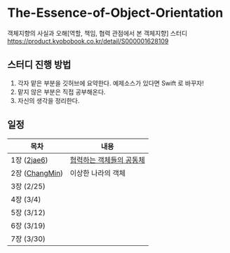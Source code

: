 # The-Essence-of-Object-Orientation
객체지향의 사실과 오해[역할, 책임, 협력 관점에서 본 객체지향] 스터디
https://product.kyobobook.co.kr/detail/S000001628109


## 스터디 진행 방법
1. 각자 맡은 부분을 깃허브에 요약한다. 예제소스가 있다면 Swift 로 바꾸자!
2. 맡지 않은 부분은 직접 공부해온다.
3. 자신의 생각을 정리한다.

## 일정

| 목차          | 내용                                                         |
| ------------- | ------------------------------------------------------------ |
| 1장 ([2jae6](https://github.com/2jae6))   | [협력하는 객체들의 공동체]() |
| 2장 ([ChangMin](https://github.com/chagmn))  | 이상한 나라의 객체 |
| 3장 (2/25)  |  |
| 4장 (3/4)   ||
| 5장 (3/12)  | |
| 6장 (3/19)  | |
| 7장 (3/30)  | |
